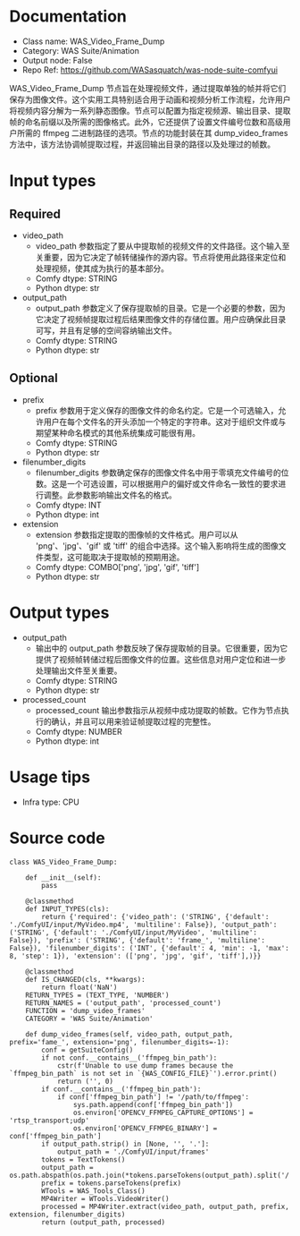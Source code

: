 # Documentation
- Class name: WAS_Video_Frame_Dump
- Category: WAS Suite/Animation
- Output node: False
- Repo Ref: https://github.com/WASasquatch/was-node-suite-comfyui

WAS_Video_Frame_Dump 节点旨在处理视频文件，通过提取单独的帧并将它们保存为图像文件。这个实用工具特别适合用于动画和视频分析工作流程，允许用户将视频内容分解为一系列静态图像。节点可以配置为指定视频源、输出目录、提取帧的命名前缀以及所需的图像格式。此外，它还提供了设置文件编号位数和高级用户所需的 ffmpeg 二进制路径的选项。节点的功能封装在其 dump_video_frames 方法中，该方法协调帧提取过程，并返回输出目录的路径以及处理过的帧数。

# Input types
## Required
- video_path
    - video_path 参数指定了要从中提取帧的视频文件的文件路径。这个输入至关重要，因为它决定了帧转储操作的源内容。节点将使用此路径来定位和处理视频，使其成为执行的基本部分。
    - Comfy dtype: STRING
    - Python dtype: str
- output_path
    - output_path 参数定义了保存提取帧的目录。它是一个必要的参数，因为它决定了视频帧提取过程后结果图像文件的存储位置。用户应确保此目录可写，并且有足够的空间容纳输出文件。
    - Comfy dtype: STRING
    - Python dtype: str
## Optional
- prefix
    - prefix 参数用于定义保存的图像文件的命名约定。它是一个可选输入，允许用户在每个文件名的开头添加一个特定的字符串。这对于组织文件或与期望某种命名模式的其他系统集成可能很有用。
    - Comfy dtype: STRING
    - Python dtype: str
- filenumber_digits
    - filenumber_digits 参数确定保存的图像文件名中用于零填充文件编号的位数。这是一个可选设置，可以根据用户的偏好或文件命名一致性的要求进行调整。此参数影响输出文件名的格式。
    - Comfy dtype: INT
    - Python dtype: int
- extension
    - extension 参数指定提取的图像帧的文件格式。用户可以从 'png'、'jpg'、'gif' 或 'tiff' 的组合中选择。这个输入影响将生成的图像文件类型，这可能取决于提取帧的预期用途。
    - Comfy dtype: COMBO['png', 'jpg', 'gif', 'tiff']
    - Python dtype: str

# Output types
- output_path
    - 输出中的 output_path 参数反映了保存提取帧的目录。它很重要，因为它提供了视频帧转储过程后图像文件的位置。这些信息对用户定位和进一步处理输出文件至关重要。
    - Comfy dtype: STRING
    - Python dtype: str
- processed_count
    - processed_count 输出参数指示从视频中成功提取的帧数。它作为节点执行的确认，并且可以用来验证帧提取过程的完整性。
    - Comfy dtype: NUMBER
    - Python dtype: int

# Usage tips
- Infra type: CPU

# Source code
```
class WAS_Video_Frame_Dump:

    def __init__(self):
        pass

    @classmethod
    def INPUT_TYPES(cls):
        return {'required': {'video_path': ('STRING', {'default': './ComfyUI/input/MyVideo.mp4', 'multiline': False}), 'output_path': ('STRING', {'default': './ComfyUI/input/MyVideo', 'multiline': False}), 'prefix': ('STRING', {'default': 'frame_', 'multiline': False}), 'filenumber_digits': ('INT', {'default': 4, 'min': -1, 'max': 8, 'step': 1}), 'extension': (['png', 'jpg', 'gif', 'tiff'],)}}

    @classmethod
    def IS_CHANGED(cls, **kwargs):
        return float('NaN')
    RETURN_TYPES = (TEXT_TYPE, 'NUMBER')
    RETURN_NAMES = ('output_path', 'processed_count')
    FUNCTION = 'dump_video_frames'
    CATEGORY = 'WAS Suite/Animation'

    def dump_video_frames(self, video_path, output_path, prefix='fame_', extension='png', filenumber_digits=-1):
        conf = getSuiteConfig()
        if not conf.__contains__('ffmpeg_bin_path'):
            cstr(f'Unable to use dump frames because the `ffmpeg_bin_path` is not set in `{WAS_CONFIG_FILE}`').error.print()
            return ('', 0)
        if conf.__contains__('ffmpeg_bin_path'):
            if conf['ffmpeg_bin_path'] != '/path/to/ffmpeg':
                sys.path.append(conf['ffmpeg_bin_path'])
                os.environ['OPENCV_FFMPEG_CAPTURE_OPTIONS'] = 'rtsp_transport;udp'
                os.environ['OPENCV_FFMPEG_BINARY'] = conf['ffmpeg_bin_path']
        if output_path.strip() in [None, '', '.']:
            output_path = './ComfyUI/input/frames'
        tokens = TextTokens()
        output_path = os.path.abspath(os.path.join(*tokens.parseTokens(output_path).split('/')))
        prefix = tokens.parseTokens(prefix)
        WTools = WAS_Tools_Class()
        MP4Writer = WTools.VideoWriter()
        processed = MP4Writer.extract(video_path, output_path, prefix, extension, filenumber_digits)
        return (output_path, processed)
```